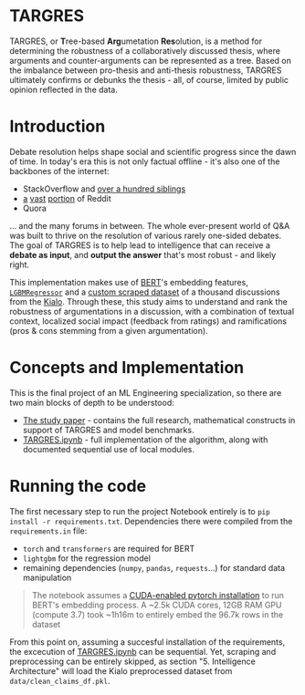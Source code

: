 # TARGRES

TARGRES, or **T**ree-based **Arg**umetation **Res**olution, is a method for determining the robustness of a collaboratively discussed thesis, where arguments and counter-arguments can be represented as a tree. Based on the imbalance between pro-thesis and anti-thesis robustness, TARGRES ultimately confirms or debunks the thesis - all, of course, limited by public opinion reflected in the data.

# Introduction

Debate resolution helps shape social and scientific progress since the dawn
of time. In today's era this is not only factual offline - it's
also one of the backbones of the internet:

- StackOverflow and [over a hundred siblings](https://stackexchange.com/sites)
- [a](http://www.reddit.com/r/explainlikeimfive+doesanybodyelse+tipofmytongue+answers+explainlikeIAmA+relationship_advice+whatisthisthing+techsupport+explainlikeimcalvin+whatsthisbug+tipofmypenis+whatstheword+homeworkhelp+relationshipadvice+species+NoStupidQuestions) [vast](http://www.reddit.com/r/AskReddit+AskScience+AskHistorians+AskWomen+AskMen+AskCulinary+TrueAskReddit+AskSocialScience+AskEngineers+AskPhilosophy+AskScienceFiction+Ask_Politics+AskAcademia+AskTransgender+AskComputerScience+AskDrugs+AskFeminists+AskGames+AskPhotography+AskUk+AskStatistics+AskSciTech+AskSciTech+askGSM+AskModerators) [portion](http://www.reddit.com/r/help+findareddit+modhelp+csshelp+bugs+RESissues+askmoderators+aboutreddit) of Reddit
- Quora

... and the many forums in between. The whole ever-present world of
Q\&A was built to thrive on the resolution of various rarely one-sided
debates. The goal of
TARGRES is to help lead to intelligence that can receive a **debate as
input**, and **output the answer** that's most robust - and likely
right.  

This implementation makes use of [BERT](https://github.com/google-research/bert)'s embedding features, [`LGBMRegressor`](https://lightgbm.readthedocs.io/en/latest/pythonapi/lightgbm.LGBMRegressor.html) and a [custom scraped dataset](./data) of a thousand discussions from the [Kialo](https://kialo.com). Through these, this study aims to understand and rank the robustness of argumentations in a discussion, with a combination of
textual context, localized social impact (feedback from ratings) and
ramifications (pros \& cons stemming from a given argumentation). 

# Concepts and Implementation

This is the final project of an ML Engineering specialization, so there are two main blocks of depth to be understood:
- [The study paper](./TARGRES_Project_Paper.pdf) - contains the full research, mathematical constructs in support of TARGRES and model benchmarks.
- [TARGRES.ipynb](./TARGRES.ipynb) - full implementation of the algorithm, along with documented sequential use of local modules.

# Running the code

The first necessary step to run the project Notebook entirely is to `pip install -r requirements.txt`. Dependencies there were compiled from the `requirements.in` file:
- `torch` and `transformers` are required for BERT
- `lightgbm` for the regression model
- remaining dependencies (`numpy`, `pandas`, `requests`...) for standard data manipulation

> The notebook assumes a [CUDA-enabled pytorch installation](https://pytorch.org/get-started/locally/#with-cuda-1) to run BERT's embedding process. A ~2.5k CUDA cores, 12GB RAM GPU (compute 3.7) took ~1h16m to entirely embed the 96.7k rows in the dataset

From this point on, assuming a succesful installation of the requirements, the excecution of [TARGRES.ipynb](./TARGRES.ipynb) can be sequential. Yet, scraping and preprocessing can be entirely skipped, as section "5. Intelligence Architecture" will load the Kialo preprocessed dataset from `data/clean_claims_df.pkl`.
